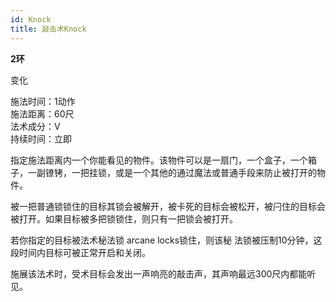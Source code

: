 ```yaml
---
id: Knock
title: 敲击术Knock
---
```


**2环**

变化

施法时间：1动作  
施法距离：60尺  
法术成分：V  
持续时间：立即  


指定施法距离内一个你能看见的物件。该物件可以是一扇门，一个盒子，一个箱子，一副镣铐，一把挂锁，或是一个其他的通过魔法或普通手段来防止被打开的物件。




被一把普通锁锁住的目标其锁会被解开，被卡死的目标会被松开，被闩住的目标会被打开。如果目标被多把锁锁住，则只有一把锁会被打开。


若你指定的目标被法术秘法锁
arcane locks锁住，则该秘
法锁被压制10分钟，这段时间内目标可被正常开启和关闭。


施展该法术时，受术目标会发出一声响亮的敲击声，其声响最远300尺内都能听见。
